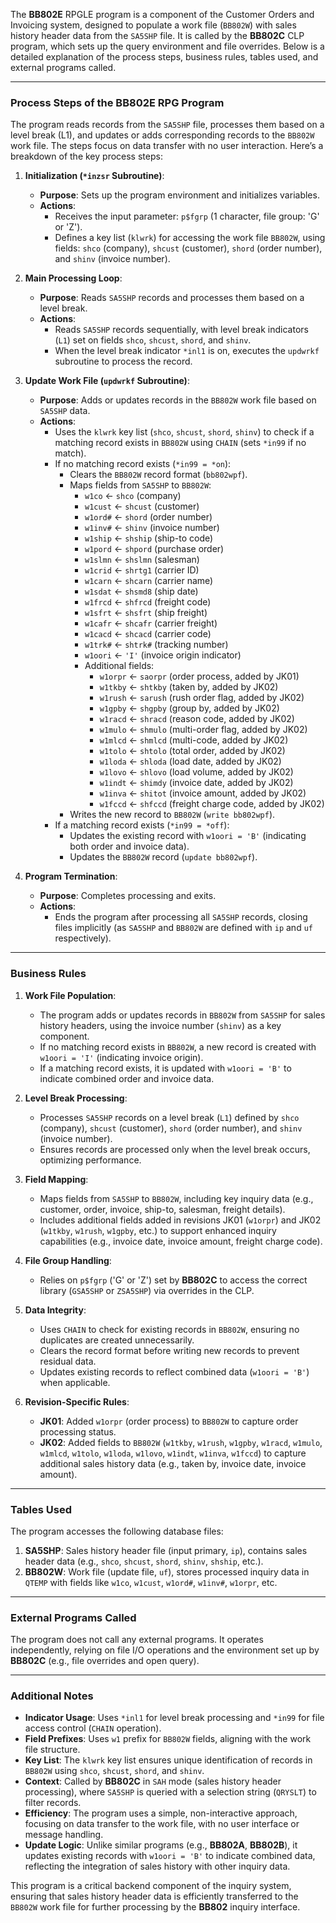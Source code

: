 The **BB802E** RPGLE program is a component of the Customer Orders and Invoicing system, designed to populate a work file (`BB802W`) with sales history header data from the `SA5SHP` file. It is called by the **BB802C** CLP program, which sets up the query environment and file overrides. Below is a detailed explanation of the process steps, business rules, tables used, and external programs called.

---

### **Process Steps of the BB802E RPG Program**

The program reads records from the `SA5SHP` file, processes them based on a level break (L1), and updates or adds corresponding records to the `BB802W` work file. The steps focus on data transfer with no user interaction. Here’s a breakdown of the key process steps:

1. **Initialization (`*inzsr` Subroutine)**:
   - **Purpose**: Sets up the program environment and initializes variables.
   - **Actions**:
     - Receives the input parameter: `p$fgrp` (1 character, file group: 'G' or 'Z').
     - Defines a key list (`klwrk`) for accessing the work file `BB802W`, using fields: `shco` (company), `shcust` (customer), `shord` (order number), and `shinv` (invoice number).

2. **Main Processing Loop**:
   - **Purpose**: Reads `SA5SHP` records and processes them based on a level break.
   - **Actions**:
     - Reads `SA5SHP` records sequentially, with level break indicators (`L1`) set on fields `shco`, `shcust`, `shord`, and `shinv`.
     - When the level break indicator `*inl1` is on, executes the `updwrkf` subroutine to process the record.

3. **Update Work File (`updwrkf` Subroutine)**:
   - **Purpose**: Adds or updates records in the `BB802W` work file based on `SA5SHP` data.
   - **Actions**:
     - Uses the `klwrk` key list (`shco`, `shcust`, `shord`, `shinv`) to check if a matching record exists in `BB802W` using `CHAIN` (sets `*in99` if no match).
     - If no matching record exists (`*in99 = *on`):
       - Clears the `BB802W` record format (`bb802wpf`).
       - Maps fields from `SA5SHP` to `BB802W`:
         - `w1co` ← `shco` (company)
         - `w1cust` ← `shcust` (customer)
         - `w1ord#` ← `shord` (order number)
         - `w1inv#` ← `shinv` (invoice number)
         - `w1ship` ← `shship` (ship-to code)
         - `w1pord` ← `shpord` (purchase order)
         - `w1slmn` ← `shslmn` (salesman)
         - `w1crid` ← `shrtg1` (carrier ID)
         - `w1carn` ← `shcarn` (carrier name)
         - `w1sdat` ← `shsmd8` (ship date)
         - `w1frcd` ← `shfrcd` (freight code)
         - `w1sfrt` ← `shsfrt` (ship freight)
         - `w1cafr` ← `shcafr` (carrier freight)
         - `w1cacd` ← `shcacd` (carrier code)
         - `w1trk#` ← `shtrk#` (tracking number)
         - `w1oori` ← `'I'` (invoice origin indicator)
         - Additional fields:
           - `w1orpr` ← `saorpr` (order process, added by JK01)
           - `w1tkby` ← `shtkby` (taken by, added by JK02)
           - `w1rush` ← `sarush` (rush order flag, added by JK02)
           - `w1gpby` ← `shgpby` (group by, added by JK02)
           - `w1racd` ← `shracd` (reason code, added by JK02)
           - `w1mulo` ← `shmulo` (multi-order flag, added by JK02)
           - `w1mlcd` ← `shmlcd` (multi-code, added by JK02)
           - `w1tolo` ← `shtolo` (total order, added by JK02)
           - `w1loda` ← `shloda` (load date, added by JK02)
           - `w1lovo` ← `shlovo` (load volume, added by JK02)
           - `w1indt` ← `shimdy` (invoice date, added by JK02)
           - `w1inva` ← `shitot` (invoice amount, added by JK02)
           - `w1fccd` ← `shfccd` (freight charge code, added by JK02)
       - Writes the new record to `BB802W` (`write bb802wpf`).
     - If a matching record exists (`*in99 = *off`):
       - Updates the existing record with `w1oori = 'B'` (indicating both order and invoice data).
       - Updates the `BB802W` record (`update bb802wpf`).

4. **Program Termination**:
   - **Purpose**: Completes processing and exits.
   - **Actions**:
     - Ends the program after processing all `SA5SHP` records, closing files implicitly (as `SA5SHP` and `BB802W` are defined with `ip` and `uf` respectively).

---

### **Business Rules**

1. **Work File Population**:
   - The program adds or updates records in `BB802W` from `SA5SHP` for sales history headers, using the invoice number (`shinv`) as a key component.
   - If no matching record exists in `BB802W`, a new record is created with `w1oori = 'I'` (indicating invoice origin).
   - If a matching record exists, it is updated with `w1oori = 'B'` to indicate combined order and invoice data.

2. **Level Break Processing**:
   - Processes `SA5SHP` records on a level break (`L1`) defined by `shco` (company), `shcust` (customer), `shord` (order number), and `shinv` (invoice number).
   - Ensures records are processed only when the level break occurs, optimizing performance.

3. **Field Mapping**:
   - Maps fields from `SA5SHP` to `BB802W`, including key inquiry data (e.g., customer, order, invoice, ship-to, salesman, freight details).
   - Includes additional fields added in revisions JK01 (`w1orpr`) and JK02 (`w1tkby`, `w1rush`, `w1gpby`, etc.) to support enhanced inquiry capabilities (e.g., invoice date, invoice amount, freight charge code).

4. **File Group Handling**:
   - Relies on `p$fgrp` ('G' or 'Z') set by **BB802C** to access the correct library (`GSA5SHP` or `ZSA5SHP`) via overrides in the CLP.

5. **Data Integrity**:
   - Uses `CHAIN` to check for existing records in `BB802W`, ensuring no duplicates are created unnecessarily.
   - Clears the record format before writing new records to prevent residual data.
   - Updates existing records to reflect combined data (`w1oori = 'B'`) when applicable.

6. **Revision-Specific Rules**:
   - **JK01**: Added `w1orpr` (order process) to `BB802W` to capture order processing status.
   - **JK02**: Added fields to `BB802W` (`w1tkby`, `w1rush`, `w1gpby`, `w1racd`, `w1mulo`, `w1mlcd`, `w1tolo`, `w1loda`, `w1lovo`, `w1indt`, `w1inva`, `w1fccd`) to capture additional sales history data (e.g., taken by, invoice date, invoice amount).

---

### **Tables Used**

The program accesses the following database files:

1. **SA5SHP**: Sales history header file (input primary, `ip`), contains sales header data (e.g., `shco`, `shcust`, `shord`, `shinv`, `shship`, etc.).
2. **BB802W**: Work file (update file, `uf`), stores processed inquiry data in `QTEMP` with fields like `w1co`, `w1cust`, `w1ord#`, `w1inv#`, `w1orpr`, etc.

---

### **External Programs Called**

The program does not call any external programs. It operates independently, relying on file I/O operations and the environment set up by **BB802C** (e.g., file overrides and open query).

---

### **Additional Notes**

- **Indicator Usage**: Uses `*inl1` for level break processing and `*in99` for file access control (`CHAIN` operation).
- **Field Prefixes**: Uses `w1` prefix for `BB802W` fields, aligning with the work file structure.
- **Key List**: The `klwrk` key list ensures unique identification of records in `BB802W` using `shco`, `shcust`, `shord`, and `shinv`.
- **Context**: Called by **BB802C** in `SAH` mode (sales history header processing), where `SA5SHP` is queried with a selection string (`QRYSLT`) to filter records.
- **Efficiency**: The program uses a simple, non-interactive approach, focusing on data transfer to the work file, with no user interface or message handling.
- **Update Logic**: Unlike similar programs (e.g., **BB802A**, **BB802B**), it updates existing records with `w1oori = 'B'` to indicate combined data, reflecting the integration of sales history with other inquiry data.

This program is a critical backend component of the inquiry system, ensuring that sales history header data is efficiently transferred to the `BB802W` work file for further processing by the **BB802** inquiry interface.